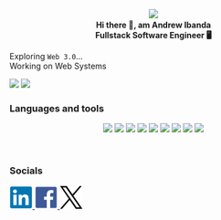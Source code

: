 <p align="center">
    <img src="https://user-images.githubusercontent.com/89193688/177969152-9b2d19c7-4fe8-4637-8fdd-4b8ebfd332cf.png"/><br/>
  <b>Hi there 👋, am Andrew Ibanda</b><br/>
  <b>Fullstack Software Engineer 🖥 </b><br/>
</p>

Exploring ```Web 3.0```... <br/>
Working on Web Systems
  
  <p>
    <img src="https://github-readme-streak-stats.herokuapp.com/?user=iandrew8&theme=dark"/>
    <img src="https://github-readme-stats.vercel.app/api?username=iandrew8&show_icons=true&theme=dark"/>
  </p>
  
### Languages and tools
<p align="center">
  <img height=50 src="https://cdn.jsdelivr.net/gh/devicons/devicon/icons/java/java-original.svg"/>
  <img height=50 src="https://cdn.jsdelivr.net/gh/devicons/devicon/icons/mongodb/mongodb-original.svg"/>
  <img height=50 src="https://cdn.jsdelivr.net/gh/devicons/devicon/icons/solidity/solidity-original.svg"/>
  <img height=50 src="https://cdn.jsdelivr.net/gh/devicons/devicon/icons/mysql/mysql-original.svg"/>
  <img height=50 src="https://cdn.jsdelivr.net/gh/devicons/devicon/icons/github/github-original.svg"/>
  <img height=50 src="https://cdn.jsdelivr.net/gh/devicons/devicon/icons/tomcat/tomcat-original.svg"/>
  <img height=50 src="https://cdn.jsdelivr.net/gh/devicons/devicon/icons/linux/linux-original.svg"/>
  <img height=50 src="https://cdn.jsdelivr.net/gh/devicons/devicon/icons/spring/spring-original.svg"/>
  <img height=50 src="https://cdn.jsdelivr.net/gh/devicons/devicon/icons/html5/html5-original.svg"/>
</p>

<br/>

### Socials
<p>
  <a href="https://www.linkedin.com/in/ibanda-andrew-33b497194/" target="_blank">
    <img height="40" src="https://github.com/devicons/devicon/blob/master/icons/linkedin/linkedin-original.svg"/>
  </a>
  <a href="https://www.facebook.com/ibanda.andrew.7/" target="_blank">
    <img height="40" src="https://github.com/devicons/devicon/blob/master/icons/facebook/facebook-original.svg"/>
  </a>
  <a href="https://twitter.com/i_andr3w" target="_blank">
    <img height="40" src="https://github.com/devicons/devicon/blob/master/icons/twitter/twitter-original.svg"/>
  </a>
</p>
